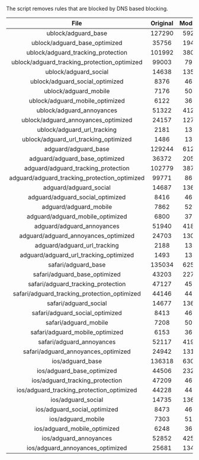 The script removes rules that are blocked by DNS based blocking.


| File | Original | Modified |
|:----:|:-----:|:-----:|
| ublock/adguard_base | 127290 | 59250 |
| ublock/adguard_base_optimized | 35756 | 19486 |
| ublock/adguard_tracking_protection | 101992 | 38005 |
| ublock/adguard_tracking_protection_optimized | 99003 | 7956 |
| ublock/adguard_social | 14638 | 13578 |
| ublock/adguard_social_optimized | 8376 | 4642 |
| ublock/adguard_mobile | 7176 | 5043 |
| ublock/adguard_mobile_optimized | 6122 | 3606 |
| ublock/adguard_annoyances | 51322 | 41293 |
| ublock/adguard_annoyances_optimized | 24157 | 12771 |
| ublock/adguard_url_tracking | 2181 | 1328 |
| ublock/adguard_url_tracking_optimized | 1486 | 1325 |
| adguard/adguard_base | 129244 | 61274 |
| adguard/adguard_base_optimized | 36372 | 20533 |
| adguard/adguard_tracking_protection | 102779 | 38734 |
| adguard/adguard_tracking_protection_optimized | 99771 | 8672 |
| adguard/adguard_social | 14687 | 13634 |
| adguard/adguard_social_optimized | 8416 | 4686 |
| adguard/adguard_mobile | 7862 | 5223 |
| adguard/adguard_mobile_optimized | 6800 | 3779 |
| adguard/adguard_annoyances | 51940 | 41849 |
| adguard/adguard_annoyances_optimized | 24703 | 13064 |
| adguard/adguard_url_tracking | 2188 | 1335 |
| adguard/adguard_url_tracking_optimized | 1493 | 1332 |
| safari/adguard_base | 135034 | 62519 |
| safari/adguard_base_optimized | 43203 | 22777 |
| safari/adguard_tracking_protection | 47127 | 4593 |
| safari/adguard_tracking_protection_optimized | 44146 | 4450 |
| safari/adguard_social | 14677 | 13618 |
| safari/adguard_social_optimized | 8413 | 4673 |
| safari/adguard_mobile | 7208 | 5079 |
| safari/adguard_mobile_optimized | 6153 | 3636 |
| safari/adguard_annoyances | 52117 | 41949 |
| safari/adguard_annoyances_optimized | 24942 | 13143 |
| ios/adguard_base | 136318 | 63024 |
| ios/adguard_base_optimized | 44506 | 23281 |
| ios/adguard_tracking_protection | 47209 | 4601 |
| ios/adguard_tracking_protection_optimized | 44228 | 4458 |
| ios/adguard_social | 14735 | 13650 |
| ios/adguard_social_optimized | 8473 | 4687 |
| ios/adguard_mobile | 7303 | 5123 |
| ios/adguard_mobile_optimized | 6248 | 3677 |
| ios/adguard_annoyances | 52852 | 42574 |
| ios/adguard_annoyances_optimized | 25681 | 13454 |